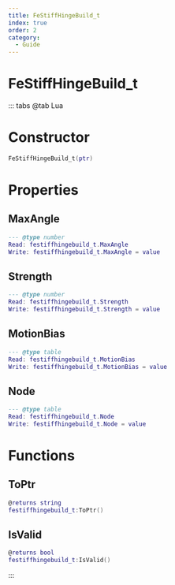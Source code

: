 ```yaml
---
title: FeStiffHingeBuild_t
index: true
order: 2
category:
  - Guide
---
```


# FeStiffHingeBuild_t

::: tabs
@tab Lua
# Constructor
```lua
FeStiffHingeBuild_t(ptr)
```
# Properties
## MaxAngle 
```lua
--- @type number
Read: festiffhingebuild_t.MaxAngle
Write: festiffhingebuild_t.MaxAngle = value
```
## Strength 
```lua
--- @type number
Read: festiffhingebuild_t.Strength
Write: festiffhingebuild_t.Strength = value
```
## MotionBias 
```lua
--- @type table
Read: festiffhingebuild_t.MotionBias
Write: festiffhingebuild_t.MotionBias = value
```
## Node 
```lua
--- @type table
Read: festiffhingebuild_t.Node
Write: festiffhingebuild_t.Node = value
```
# Functions
## ToPtr
```lua
@returns string
festiffhingebuild_t:ToPtr()
```
## IsValid
```lua
@returns bool
festiffhingebuild_t:IsValid()
```

:::